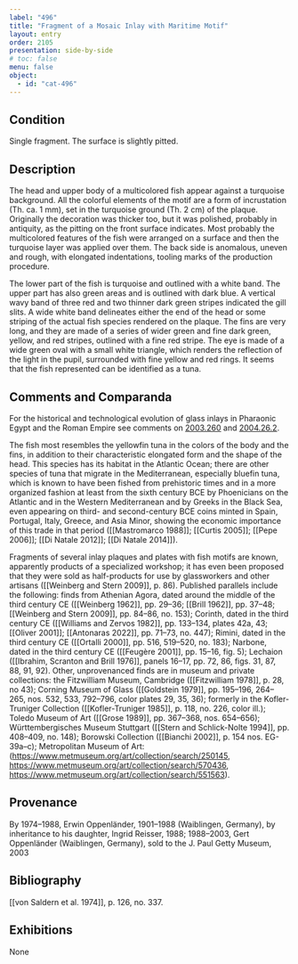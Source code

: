 ```yaml
---
label: "496"
title: "Fragment of a Mosaic Inlay with Maritime Motif"
layout: entry
order: 2105
presentation: side-by-side
# toc: false
menu: false
object:
  - id: "cat-496"
---
```


## Condition

Single fragment. The surface is slightly pitted.

## Description

The head and upper body of a multicolored fish appear against a turquoise background. All the colorful elements of the motif are a form of incrustation (Th. ca. 1 mm), set in the turquoise ground (Th. 2 cm) of the plaque. Originally the decoration was thicker too, but it was polished, probably in antiquity, as the pitting on the front surface indicates. Most probably the multicolored features of the fish were arranged on a surface and then the turquoise layer was applied over them. The back side is anomalous, uneven and rough, with elongated indentations, tooling marks of the production procedure.

The lower part of the fish is turquoise and outlined with a white band. The upper part has also green areas and is outlined with dark blue. A vertical wavy band of three red and two thinner dark green stripes indicated the gill slits. A wide white band delineates either the end of the head or some striping of the actual fish species rendered on the plaque. The fins are very long, and they are made of a series of wider green and fine dark green, yellow, and red stripes, outlined with a fine red stripe. The eye is made of a wide green oval with a small white triangle, which renders the reflection of the light in the pupil, surrounded with fine yellow and red rings. It seems that the fish represented can be identified as a tuna.

## Comments and Comparanda

For the historical and technological evolution of glass inlays in Pharaonic Egypt and the Roman Empire see comments on [2003.260](#cat) and [2004.26.2](#cat).

The fish most resembles the yellowfin tuna in the colors of the body and the fins, in addition to their characteristic elongated form and the shape of the head. This species has its habitat in the Atlantic Ocean; there are other species of tuna that migrate in the Mediterranean, especially bluefin tuna, which is known to have been fished from prehistoric times and in a more organized fashion at least from the sixth century BCE by Phoenicians on the Atlantic and in the Western Mediterranean and by Greeks in the Black Sea, even appearing on third- and second-century BCE coins minted in Spain, Portugal, Italy, Greece, and Asia Minor, showing the economic importance of this trade in that period ([[Mastromarco 1988]]; [[Curtis 2005]]; [[Pepe 2006]]; [[Di Natale 2012]]; [[Di Natale 2014]]).

Fragments of several inlay plaques and plates with fish motifs are known, apparently products of a specialized workshop; it has even been proposed that they were sold as half-products for use by glassworkers and other artisans ([[Weinberg and Stern 2009]], p. 86). Published parallels include the following: finds from Athenian Agora, dated around the middle of the third century CE ([[Weinberg 1962]], pp. 29–36; [[Brill 1962]], pp. 37–48; [[Weinberg and Stern 2009]], pp. 84–86, no. 153); Corinth, dated in the third century CE ([[Williams and Zervos 1982]], pp. 133–134, plates 42a, 43; [[Oliver 2001]]; [[Antonaras 2022]], pp. 71–73, no. 447); Rimini, dated in the third century CE ([[Ortalli 2000]], pp. 516, 519–520, no. 183); Narbone, dated in the third century CE ([[Feugère 2001]], pp. 15–16, fig. 5); Lechaion ([[Ibrahim, Scranton and Brill 1976]], panels 16–17, pp. 72, 86, figs. 31, 87, 88, 91, 92). Other, unprovenanced finds are in museum and private collections: the Fitzwilliam Museum, Cambridge ([[Fitzwilliam 1978]], p. 28, no 43); Corning Museum of Glass ([[Goldstein 1979]], pp. 195–196, 264–265, nos. 532, 533, 792–796, color plates 29, 35, 36); formerly in the Kofler-Truniger Collection ([[Kofler-Truniger 1985]], p. 118, no. 226, color ill.); Toledo Museum of Art ([[Grose 1989]], pp. 367–368, nos. 654–656); Württembergisches Museum Stuttgart ([[Stern and Schlick-Nolte 1994]], pp. 408–409, no. 148); Borowski Collection ([[Bianchi 2002]], p. 154 nos. EG-39a–c); Metropolitan Museum of Art: (<https://www.metmuseum.org/art/collection/search/250145>, <https://www.metmuseum.org/art/collection/search/570436>, <https://www.metmuseum.org/art/collection/search/551563>).

## Provenance

By 1974–1988, Erwin Oppenländer, 1901–1988 (Waiblingen, Germany), by inheritance to his daughter, Ingrid Reisser, 1988; 1988–2003, Gert Oppenländer (Waiblingen, Germany), sold to the J. Paul Getty Museum, 2003

## Bibliography

[[von Saldern et al. 1974]], p. 126, no. 337.

## Exhibitions

None